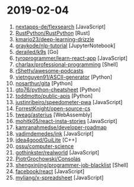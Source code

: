 # 2019-02-04

1. [nextapps-de/flexsearch](https://github.com/nextapps-de/flexsearch "Next-Generation full text search library for Browser and Node.js") [JavaScript]
2. [RustPython/RustPython](https://github.com/RustPython/RustPython "A Python Interpreter written in Rust") [Rust]
3. [kmario23/deep-learning-drizzle](https://github.com/kmario23/deep-learning-drizzle "Drench yourself in Deep Learning, Reinforcement Learning, Machine Learning, Computer Vision, and NLP by learning from these exciting lectures!!") 
4. [graykode/nlp-tutorial](https://github.com/graykode/nlp-tutorial "Natural Language Processing Tutorial for Deep Learning Researchers") [JupyterNotebook]
5. [derailed/k9s](https://github.com/derailed/k9s "🐶 Kubernetes CLI To Manage Your Clusters In Style!") [Go]
6. [tyroprogrammer/learn-react-app](https://github.com/tyroprogrammer/learn-react-app "Application that will help you learn React fundamentals. Install this application locally - there's tutorial, code snippets and exercises. The main objective of this project is to help you get off the ground with React!") [JavaScript]
7. [charlax/professional-programming](https://github.com/charlax/professional-programming "A collection of full-stack resources for programmers.") [Shell]
8. [rShetty/awesome-podcasts](https://github.com/rShetty/awesome-podcasts "Collection of awesome podcasts") 
9. [vietnguyen91/ASCII-generator](https://github.com/vietnguyen91/ASCII-generator "ASCII generator (image to text, image to image, video to video)") [Python]
10. [nosarthur/gita](https://github.com/nosarthur/gita "Manage multiple git repos side by side for sanity") [Python]
11. [gto76/python-cheatsheet](https://github.com/gto76/python-cheatsheet "Comprehensive Python Cheatsheet") [Python]
12. [toddmotto/public-apis](https://github.com/toddmotto/public-apis "A collective list of free APIs for use in software and web development.") [Python]
13. [justinribeiro/speedometer-pwa](https://github.com/justinribeiro/speedometer-pwa "A tiny no-frills speedometer progressive web app based on Geolocation API, AmbientLightSensor API, and WakeLock API.") [JavaScript]
14. [ForrestKnight/open-source-cs](https://github.com/ForrestKnight/open-source-cs "Video discussing this curriculum:") 
15. [tweag/asterius](https://github.com/tweag/asterius "A Haskell to WebAssembly compiler") [WebAssembly]
16. [mohitk05/react-insta-stories](https://github.com/mohitk05/react-insta-stories "A React component for Instagram like stories") [JavaScript]
17. [kamranahmedse/developer-roadmap](https://github.com/kamranahmedse/developer-roadmap "Roadmap to becoming a web developer in 2019") 
18. [vadimdemedes/ink](https://github.com/vadimdemedes/ink "🌈 React for interactive command-line apps") [JavaScript]
19. [idea4good/GuiLite](https://github.com/idea4good/GuiLite "✔️The smallest UI framework for all platform -- 5K lines code") [C++]
20. [ossu/computer-science](https://github.com/ossu/computer-science "🎓 Path to a free self-taught education in Computer Science!") 
21. [gothinkster/realworld](https://github.com/gothinkster/realworld "The mother of all demo apps — Exemplary fullstack Medium.com clone powered by React, Angular, Node, Django, and many more 🏅") [JavaScript]
22. [PiotrGrochowski/Consolas](https://github.com/PiotrGrochowski/Consolas "The Consolas font since I became a designer of it starting at version 8.0. It's of course open source.") 
23. [shengxinjing/programmer-job-blacklist](https://github.com/shengxinjing/programmer-job-blacklist "🙈程序员找工作黑名单，换工作和当技术合伙人需谨慎啊 更新有赞") [Shell]
24. [facebook/react](https://github.com/facebook/react "A declarative, efficient, and flexible JavaScript library for building user interfaces.") [JavaScript]
25. [myliang/x-spreadsheet](https://github.com/myliang/x-spreadsheet "A web-based JavaScript（canvas） spreadsheet") [JavaScript]
